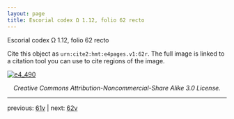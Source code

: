 ```yaml
---
layout: page
title: Escorial codex Ω 1.12, folio 62 recto
---
```


Escorial codex Ω 1.12, folio 62 recto

Cite this object as `urn:cite2:hmt:e4pages.v1:62r`.  The full image is linked to a citation tool you can use to cite regions of the image.

[![e4_490](http://www.homermultitext.org/iipsrv?IIIF=/project/homer/pyramidal/deepzoom/hmt/e4img/2017a/e4_490.tif/full/800,/0/default.jpg)](http://www.homermultitext.org/ict2/?urn=urn:cite2:hmt:e4img.2017a:e4_490) 

<p style="text-align: center; font-style: italic;">Creative Commons Attribution-Noncommercial-Share Alike 3.0 License.</p>

---

previous: [61v](../61v/) | next: [62v](../62v/)